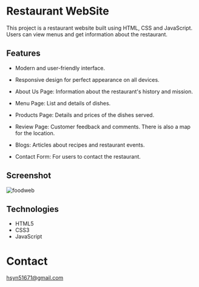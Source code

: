 # Restaurant WebSite

This project is a restaurant website built using HTML, CSS and JavaScript. Users can view menus and get information about the restaurant.

## Features

* Modern and user-friendly interface.
  
* Responsive design for perfect appearance on all devices.
  
* About Us Page: Information about the restaurant's history and mission.

* Menu Page: List and details of dishes.
  
* Products Page: Details and prices of the dishes served.

* Review Page: Customer feedback and comments. There is also a map for the location.

* Blogs: Articles about recipes and restaurant events.

* Contact Form: For users to contact the restaurant.

## Screenshot

![foodweb](https://github.com/user-attachments/assets/21c70614-154e-4944-9a4b-e990476f2c70)

## Technologies

- HTML5
- CSS3
- JavaScript

# Contact

hsyn51671@gmail.com
